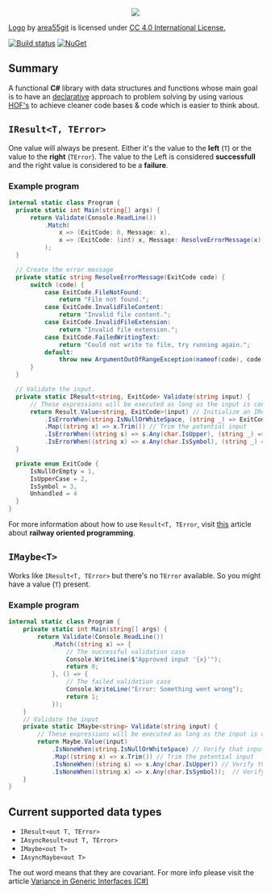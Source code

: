 <p align="center"><img src="https://s8.postimg.cc/mbxqv2gx1/LOGO_LEMONAD_README.jpg"></p>

[Logo](https://s8.postimg.cc/mbxqv2gx1/LOGO_LEMONAD_README.jpg) by [area55git](https://github.com/area55git) is licensed under [CC 4.0 International License.](https://creativecommons.org/licenses/by/4.0/)

[![Build status](https://lemonad-ci.visualstudio.com/Lemonad/_apis/build/status/Release?branchName=master)](https://lemonad-ci.visualstudio.com/Lemonad/_build/latest?definitionId=6)
[![NuGet](https://img.shields.io/nuget/v/Lemonad.ErrorHandling.svg)](https://www.nuget.org/packages/Lemonad.ErrorHandling/)

## Summary

A functional **C#** library with data structures and functions whose main goal
is to have an [declarative](https://en.wikipedia.org/wiki/Declarative_programming)
approach to problem solving by using various
[HOF's](https://en.wikipedia.org/wiki/Higher-order_function#C#)
to achieve cleaner code bases & code which is easier to think about.

## `IResult<T, TError>`

One value will always be present. Either it's the
value to the **left** (`T`) or the value to the **right** (`TError`).
The value to the Left is considered **successfull**
and the right value is considered to be a **failure**.

### Example program 

```csharp
internal static class Program {
  private static int Main(string[] args) {
      return Validate(Console.ReadLine())
          .Match(
              x => (ExitCode: 0, Message: x),
              x => (ExitCode: (int) x, Message: ResolveErrorMessage(x))
          );
  }

  // Create the error message
  private static string ResolveErrorMessage(ExitCode code) {
      switch (code) {
          case ExitCode.FileNotFound:
              return "File not found.";
          case ExitCode.InvalidFileContent:
              return "Invalid file content.";
          case ExitCode.InvalidFileExtension:
              return "Invalid file extension.";
          case ExitCode.FailedWritingText:
              return "Could not write to file, try running again.";
          default:
              throw new ArgumentOutOfRangeException(nameof(code), code, null);
      }
  }

  // Validate the input.
  private static IResult<string, ExitCode> Validate(string input) {
      // These expressions will be executed as long as the input is considered ok.
      return Result.Value<string, ExitCode>(input) // Initialize an IResult<T, TError>
          .IsErrorWhen(string.IsNullOrWhiteSpace, (string _) => ExitCode.IsNullOrEmpty) // Verify that input is not null or white space, return an error as exitcode otherwise.
          .Map((string x) => x.Trim()) // Trim the potential input
          .IsErrorWhen((string s) => s.Any(char.IsUpper), (string _) => ExitCode.IsUpperCase) // Verify that input does not have any uppercased letter, return an error as exitcode otherwise.
          .IsErrorWhen((string x) => x.Any(char.IsSymbol), (string _) => ExitCode.IsSymbol); // Verify that input does not have any symbols, return an error as exitcode otherwise.
  }

  private enum ExitCode {
      IsNullOrEmpty = 1,
      IsUpperCase = 2,
      IsSymbol = 3,
      Unhandled = 4
  }
}
```

For more information about how to use `Result<T, TError`, visit [this](https://fsharpforfunandprofit.com/rop/) article about **railway oriented programming**.

## `IMaybe<T>`

Works like `IResult<T, TError>` but there's no `TError` available.
So you might have a value (`T`) present.

### Example program 

``` csharp
internal static class Program {
    private static int Main(string[] args) {
        return Validate(Console.ReadLine())
            .Match((string x) => {
                // The successful validation case
                Console.WriteLine($"Approved input '{x}'");
                return 0;
            }, () => {
                // The failed validation case
                Console.WriteLine("Error: Something went wrong");
                return 1;
            });
    }
    // Validate the input
    private static IMaybe<string> Validate(string input) {
        // These expressions will be executed as long as the input is considered ok.
        return Maybe.Value(input)
            .IsNoneWhen(string.IsNullOrWhiteSpace) // Verify that input is not null or white space.
            .Map((string x) => x.Trim()) // Trim the potential input
            .IsNoneWhen((string s) => s.Any(char.IsUpper)) // Verify that input does not have any uppercased
            .IsNoneWhen((string x) => x.Any(char.IsSymbol));  // Verify that input does not have any symbols.
    }
}

```

## Current supported data types

* `IResult<out T, TError>`
* `IAsyncResult<out T, TError>`
* `IMaybe<out T>`
* `IAsyncMaybe<out T>`

The out word means that they are covariant.
For more info please visit the article [Variance in Generic Interfaces (C#)](https://docs.microsoft.com/en-us/dotnet/csharp/programming-guide/concepts/covariance-contravariance/variance-in-generic-interfaces)

